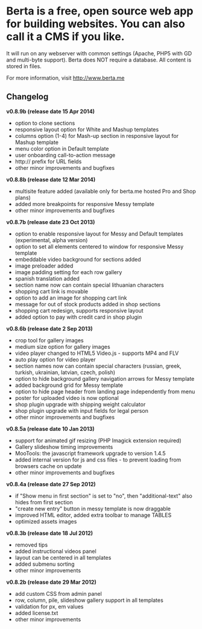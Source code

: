 Berta is a free, open source web app for building websites. You can also call it a CMS if you like.
==========

It will run on any webserver with common settings (Apache, PHP5 with GD and multi-byte support).
Berta does NOT require a database. All content is stored in files.

For more information, visit http://www.berta.me

Changelog
----------
**v0.8.9b (release date 15 Apr 2014)**
 * option to clone sections
 * responsive layout option for White and Mashup templates
 * columns option (1-4) for Mash-up section in responsive layout for Mashup template
 * menu color option in Default template
 * user onboarding call-to-action message
 * http:// prefix for URL fields
 * other minor improvements and bugfixes

**v0.8.8b (release date 12 Mar 2014)**
 * multisite feature added (available only for berta.me hosted Pro and Shop plans)
 * added more breakpoints for responsive Messy template
 * other minor improvements and bugfixes

**v0.8.7b (release date 23 Oct 2013)**
 * option to enable responsive layout for Messy and Default templates (experimental, alpha version)
 * option to set all elements centered to window for responsive Messy template
 * embeddable video background for sections added
 * image preloader added
 * image padding setting for each row gallery
 * spanish translation added
 * section name now can contain special lithuanian characters
 * shopping cart link is movable
 * option to add an image for shopping cart link
 * message for out of stock products added in shop sections
 * shopping cart redesign, supports responsive layout
 * added option to pay with credit card in shop plugin

**v0.8.6b (release date 2 Sep 2013)**
 * crop tool for gallery images
 * medium size option for gallery images
 * video player changed to HTML5 Video.js - supports MP4 and FLV
 * auto play option for video player
 * section names now can contain special characters (russian, greek, turkish, ukrainian, latvian, czech, polish)
 * option to hide background gallery navigation arrows for Messy template
 * added background grid for Messy template
 * option to hide page header from landing page independently from menu
 * poster for uploaded video is now optional
 * shop plugin upgrade with shipping weight calculator
 * shop plugin upgrade with input fields for legal person
 * other minor improvements and bugfixes

**v0.8.5a (release date 10 Jan 2013)**
 * support for animated gif resizing (PHP Imagick extension required)
 * Gallery slideshow timing improvements
 * MooTools: the javascript framework upgrade to version 1.4.5
 * added internal version for js and css files - to prevent loading from browsers cache on update
 * other minor improvements and bugfixes

**v0.8.4a (release date 27 Sep 2012)**
 * if "Show menu in first section" is set to "no", then "additional-text" also hides from first section
 * "create new entry" button in messy template is now draggable
 * improved HTML editor, added extra toolbar to manage TABLES
 * optimized assets images

**v0.8.3b (release date 18 Jul 2012)**
 * removed tips
 * added instructional videos panel
 * layout can be centered in all templates
 * added submenu sorting
 * other minor improvements

**v0.8.2b (release date 29 Mar 2012)**
 * add custom CSS from admin panel
 * row, column, pile, slideshow gallery support in all templates
 * validation for px, em values
 * added license.txt
 * other minor improvements